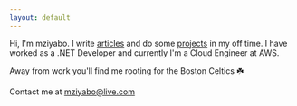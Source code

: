 ```yaml
---
layout: default
---
```


<div class="pretty-links">

<div class="lead lead-about">
</div>

Hi, I'm mziyabo. I write [articles](/articles) and do some [projects](/projects) in my off time. I have worked as a .NET Developer and currently I'm a Cloud Engineer at AWS.

Away from work you'll find me rooting for the Boston Celtics ☘️

Contact me at [mziyabo@live.com](mailto:mziyabo@live.com)

</div>